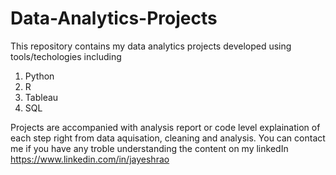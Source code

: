 # Data-Analytics-Projects
This repository contains my data analytics projects developed using tools/techologies including

1. Python
2. R
3. Tableau
4. SQL

Projects are accompanied with analysis report or code level explaination of each step right from data aquisation, cleaning and analysis.
You can contact me if you have any troble understanding the content on my linkedIn https://www.linkedin.com/in/jayeshrao
